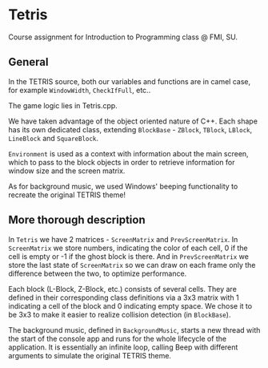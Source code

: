 Tetris
======

Course assignment for Introduction to Programming class @ FMI, SU.

General
------------------------
In the TETRIS source, both our variables and functions are in camel case, for example `WindowWidth`, `CheckIfFull`, etc..

The game logic lies in Tetris.cpp. 

We have taken advantage of the object oriented nature of C++. Each shape has its own dedicated class, extending `BlockBase` - `ZBlock`, `TBlock`, `LBlock`, `LineBlock` and `SquareBlock`.

`Environment` is used as a context with information about the main screen, which to pass to the block objects in order to retrieve information for window size and the screen matrix.

As for background music, we used Windows' beeping functionality to recreate the original TETRIS theme!

More thorough description
------------------------
In `Tetris` we have 2 matrices - `ScreenMatrix` and `PrevScreenMatrix`. In `ScreenMatrix` we store numbers, indicating the color of each cell, 0 if the cell is empty or -1 if the ghost block is there. And in `PrevScreenMatrix` we store the last state of `ScreenMatrix` so we can draw on each frame only the difference between the two, to optimize performance.

Each block (L-Block, Z-Block, etc.) consists of several cells. They are defined in their corresponding class definitions via a 3x3 matrix with 1 indicating a cell of the block and 0 indicating empty space. We chose it to be 3x3 to make it easier to realize collision detection (in `BlockBase`).

The background music, defined in `BackgroundMusic`, starts a new thread with the start of the console app and runs for the whole lifecycle of the application. It is essentially an infinite loop, calling Beep with different arguments to simulate the original TETRIS theme.
